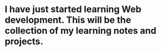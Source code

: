 # I have just started learning Web development. This will be the collection of my learning notes and projects.
